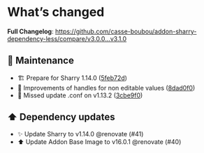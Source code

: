# What’s changed
**Full Changelog**: https://github.com/casse-boubou/addon-sharry-dependency-less/compare/v3.0.0...v3.1.0

## 🔧 Maintenance
- 🏗️ Prepare for Sharry 1.14.0 ([5feb72d](https://github.com/casse-boubou/addon-sharry-dependency-less/commit/5feb72dd33f43928eed8be731d74a9ea35d57df4))
- 🎨 Improvements of handles for non editable values ([8dad0f0](https://github.com/casse-boubou/addon-sharry-dependency-less/commit/8dad0f0469b27fbec2c51f8975075b26a286f6ed))
- 🔧 Missed update .conf on v1.13.2 ([3cbe9f0](https://github.com/casse-boubou/addon-sharry-dependency-less/commit/3cbe9f0894eb01a70ea5dba80251bdc32ff8dd9c))

## ⬆️ Dependency updates
- ✨ Update Sharry to v1.14.0 @renovate (#41)
- ⬆️ Update Addon Base Image to v16.0.1 @renovate (#40)
